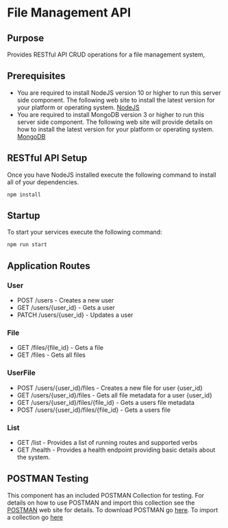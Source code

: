 # File Management API

## Purpose

Provides RESTful API CRUD operations for a file management system,

## Prerequisites

- You are required to install NodeJS version 10 or higher to run this server side component. The following web site to install the latest version for your platform or operating system. [NodeJS](https://nodejs.org/en/download/)
- You are required to install MongoDB version 3 or higher to run this server side component. The following web site will provide details on how to install the latest version for your platform or operating system. [MongoDB](https://docs.mongodb.com/manual/tutorial/install-mongodb-on-os-x/)

## RESTful API Setup

Once you have NodeJS installed execute the following command to install all of your dependencies.

```npm install```

## Startup

To start your services execute the following command:

```npm run start```

## Application Routes

### User

- POST /users - Creates a new user
- GET /users/{user_id} - Gets a user
- PATCH /users/{user_id} - Updates a user

### File

- GET /files/{file_id} - Gets a file
- GET /files - Gets all files

### UserFile

- POST /users/{user_id}/files - Creates a new file for user {user_id}
- GET /users/{user_id}/files - Gets all file metadata for a user {user_id}
- GET /users/{user_id}/files/{file_id} - Gets a users file metadata
- POST /users/{user_id}/files/{file_id} - Gets a users file

### List

- GET /list - Provides a list of running routes and supported verbs
- GET /health - Provides a health endpoint providing basic details about the system.

## POSTMAN Testing

This component has an included POSTMAN Collection for testing. For details on how to use POSTMAN and import this collection see the [POSTMAN](https://www.postman.com/downloads/) web site for details. To download POSTMAN go [here](https://www.postman.com/downloads/). To import a collection go [here](https://learning.postman.com/docs/getting-started/importing-and-exporting-data/#importing-data-into-postman)
